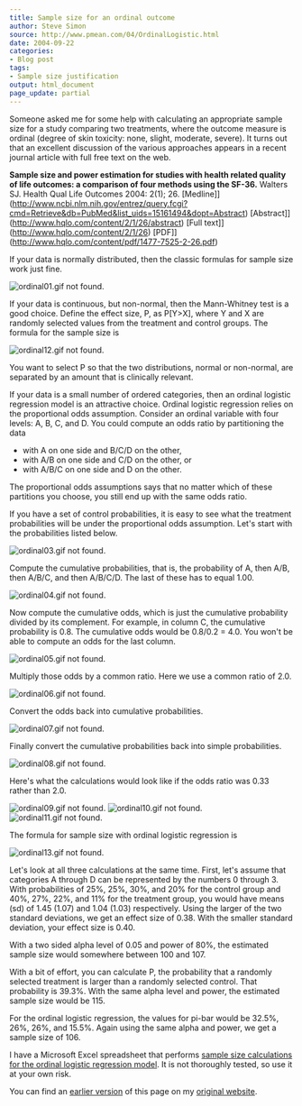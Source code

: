 ```yaml
---
title: Sample size for an ordinal outcome
author: Steve Simon
source: http://www.pmean.com/04/OrdinalLogistic.html
date: 2004-09-22
categories:
- Blog post
tags:
- Sample size justification
output: html_document
page_update: partial
---
```

Someone asked me for some help with calculating an appropriate sample
size for a study comparing two treatments, where the outcome measure is
ordinal (degree of skin toxicity: none, slight, moderate, severe). It
turns out that an excellent discussion of the various approaches appears
in a recent journal article with full free text on the web.

**Sample size and power estimation for studies with health related
quality of life outcomes: a comparison of four methods using the
SF-36.** Walters SJ. Health Qual Life Outcomes 2004: 2(1); 26.
[Medline]](http://www.ncbi.nlm.nih.gov/entrez/query.fcgi?cmd=Retrieve&db=PubMed&list_uids=15161494&dopt=Abstract)
[Abstract]](http://www.hqlo.com/content/2/1/26/abstract) [Full
text]](http://www.hqlo.com/content/2/1/26)
[PDF]](http://www.hqlo.com/content/pdf/1477-7525-2-26.pdf)

If your data is normally distributed, then the classic formulas for
sample size work just fine.

![ordinal01.gif not found.](http://www.pmean.com/new-images/04/OrdinalLogistic01.png)

If your data is continuous, but non-normal, then the Mann-Whitney test
is a good choice. Define the effect size, P, as P[Y>X], where Y and X
are randomly selected values from the treatment and control groups. The
formula for the sample size is

![ordinal12.gif not found.](http://www.pmean.com/new-images/04/OrdinalLogistic02.png)

You want to select P so that the two distributions, normal or
non-normal, are separated by an amount that is clinically relevant.

If your data is a small number of ordered categories, then an ordinal
logistic regression model is an attractive choice. Ordinal logistic
regression relies on the proportional odds assumption. Consider an
ordinal variable with four levels: A, B, C, and D. You could compute an
odds ratio by partitioning the data

-   with A on one side and B/C/D on the other,
-   with A/B on one side and C/D on the other, or
-   with A/B/C on one side and D on the other.

The proportional odds assumptions says that no matter which of these
partitions you choose, you still end up with the same odds ratio.

If you have a set of control probabilities, it is easy to see what the
treatment probabilities will be under the proportional odds assumption.
Let's start with the probabilities listed below.

![ordinal03.gif not found.](http://www.pmean.com/new-images/04/OrdinalLogistic03.png)

Compute the cumulative probabilities, that is,   the probability of A,
then A/B, then A/B/C, and then A/B/C/D. The last of these has to equal
1.00.

![ordinal04.gif not found.](http://www.pmean.com/new-images/04/OrdinalLogistic04.png)

Now compute the cumulative odds, which is just the cumulative
probability divided by its complement. For example, in column C, the
cumulative probability is 0.8. The cumulative odds would be 0.8/0.2 =
4.0. You won't be able to compute an odds for the last column.

![ordinal05.gif not found.](http://www.pmean.com/new-images/04/OrdinalLogistic05.png)

Multiply those odds by a common ratio. Here we use a common ratio of
2.0.

![ordinal06.gif not found.](http://www.pmean.com/new-images/04/OrdinalLogistic06.png)

Convert the odds back into cumulative probabilities.

![ordinal07.gif not found.](http://www.pmean.com/new-images/04/OrdinalLogistic07.png)

Finally convert the cumulative probabilities back into simple
probabilities.

![ordinal08.gif not found.](http://www.pmean.com/new-images/04/OrdinalLogistic08.png)

Here's what the calculations would look like if the odds ratio was 0.33
rather than 2.0.

![ordinal09.gif not found.](http://www.pmean.com/new-images/04/OrdinalLogistic09.png)
![ordinal10.gif not found.](http://www.pmean.com/new-images/04/OrdinalLogistic10.png)
![ordinal11.gif not found.](http://www.pmean.com/new-images/04/OrdinalLogistic11.png)

The formula for sample size with ordinal logistic regression is

![ordinal13.gif not found.](http://www.pmean.com/new-images/04/OrdinalLogistic12.png)

Let's look at all three calculations at the same time. First, let's
assume that categories A through D can be represented by the numbers 0
through 3. With probabilities of 25%, 25%, 30%, and 20% for the control
group and 40%, 27%, 22%, and 11% for the treatment group, you would have
means (sd) of 1.45 (1.07) and 1.04 (1.03) respectively. Using the larger
of the two standard deviations, we get an effect size of 0.38. With the
smaller standard deviation, your effect size is 0.40.

With a two sided alpha level of 0.05 and power of 80%, the estimated
sample size would somewhere between 100 and 107.

With a bit of effort, you can calculate P, the probability that a
randomly selected treatment is larger than a randomly selected control.
That probability is 39.3%. With the same alpha level and power, the
estimated sample size would be 115.

For the ordinal logistic regression, the values for pi-bar would be
32.5%, 26%, 26%, and 15.5%. Again using the same alpha and power, we get
a sample size of 106.

I have a Microsoft Excel spreadsheet that performs [sample size
calculations for the ordinal logistic regression
model](../00files/PowerForProportionalOddsModel.xls). It is not
thoroughly tested, so use it at your own risk.

You can find an [earlier version](http://www.pmean.com/04/OrdinalLogistic.html) of this page on my [original website](http://www.pmean.com/original_site.html).
